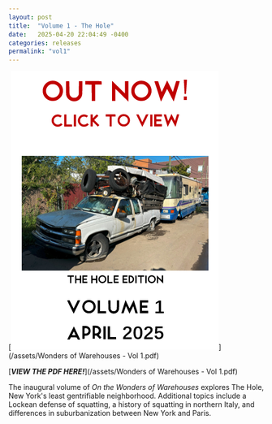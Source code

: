 ```yaml
---
layout: post
title:  "Volume 1 - The Hole"
date:   2025-04-20 22:04:49 -0400
categories: releases
permalink: "vol1"
---
```

[![Volume 1 Out Now!](/assets/vol1promo.png)](/assets/Wonders of Warehouses - Vol 1.pdf)

[**_VIEW THE PDF HERE!_**](/assets/Wonders of Warehouses - Vol 1.pdf)

The inaugural volume of *On the Wonders of Warehouses* explores The Hole, New York's least gentrifiable neighborhood. Additional topics include a Lockean defense of squatting, a history of squatting in northern Italy, and differences in suburbanization between New York and Paris.


